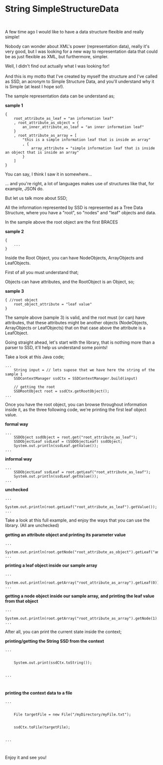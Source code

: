 <h1>String SimpleStructureData</h1>
<br />
<p>
A few time ago I would like to have a data structure flexible and really simple!<br>
</p>
<p>
Nobody can wonder about XML's power (representation data), really it's very good, but I was looking for a new way to representation data that could be as just flexible as XML, but furthermore, simpler.<br>
</p>
<p>
Well, I didn't find out actually what I was looking for!<br>
<br>
And this is my motto that I've created by myself the structure and I've called as SSD, an acronym to Simple Structure Data, and you'll understand why it is Simple (at least I hope so!).<br>
</p>
<p>
The sample representation data can be understand as;<br>
</p>

**sample 1**
```
{
	root_attribute_as_leaf = "an information leaf"
	, root_attribute_as_object = {
		an_inner_attribute_as_leaf = "an inner information leaf"
	}
	, root_attribute_as_array = [
		"this is a simple information leaf that is inside an array"
		, {
			array_attribute = "simple information leaf that is inside an object that is inside an array"
		}
	]
}
```

<p>
You can say, I think I saw it in somewhere...<br>
</p>
<p>
... and you're right, a lot of languages makes use of structures like that, for example, JSON do.<br>
</p>
<p>
But let us talk more about SSD;<br>
</p>
<p>
All the information represented by SSD is represented as a Tree Data Structure, where you have a "root", so "nodes" and "leaf" objects and data.<br>
</p>
<p>
In the sample above the root object are the first BRACES<br>
</p>

**sample 2**
```
{
	...
}
```

<p>
Inside the Root Object, you can have NodeObjects, ArrayObjects and LeafObjects.<br>
</p>
<p>
First of all you must understand that;<br>
</p>
<p>
Objects can have attributes, and the RootObject is an Object, so;<br>
</p>

**sample 3**
```
{ //root object
	root_object_attribute = "leaf value"
}
```

<p>
The sample above (sample 3) is valid, and the root must (or can) have attributes, that these attributes might be another objects (NodeObjects, ArrayObjects or LeafObjects) that on that case above the attribute is a LeafObject.<br>
</p>

<p>
Going straight ahead, let's start with the library, that is nothing more than a parser to SSD, it'll help us understand some points!<br>
</p>
<p>
Take a look at this Java code;<br>
</p>

```
...
	String input = // lets supose that we have here the string of the sample 1
	SSDContextManager ssdCtx = SSDContextManager.build(input)

	// getting the root
	SSDRootObject root = ssdCtx.getRootObject();
...
```

<p>
Once you have the root object, you can browse throughout information inside it, as the three following code, we're printing the first leaf object value.<br>
</p>

**formal way**
```
...
	SSDObject ssdObject = root.get("root_attribute_as_leaf");
	SSDObjectLeaf ssdLeaf = (SSDObjectLeaf) ssdObject;
	System.out.println(ssdLeaf.getValue());
...
```

**informal way**
```
...
	SSDObjectLeaf ssdLeaf = root.getLeaf("root_attribute_as_leaf");
	System.out.println(ssdLeaf.getValue());
...
```

**unchecked**
```
...
	System.out.println(root.getLeaf("root_attribute_as_leaf").getValue());
...
```

<p>
Take a look at this full example, and enjoy the ways that you can use the library. (All are unchecked)<br>
</p>

**getting an attribute object and printing its parameter value**
```
...
	System.out.println(root.getNode("root_attribute_as_object").getLeaf("an_inner_attribute_as_leaf"));
...
```

**printing a leaf object inside our sample array**
```
...
	System.out.println(root.getArray("root_attribute_as_array").getLeaf(0));
...
```

**getting a node object inside our sample array, and printing the leaf value from that object**
```
...
	System.out.println(root.getArray("root_attribute_as_array").getNode(1).getLeaf("array_attribute"));
...
```

<p>
After all, you can print the current state inside the context;<br>
<p>

<b>printing/getting the String SSD from the context</b>
<pre><code>...
<br>
	System.out.print(ssdCtx.toString());
<br>
...
<br>
</code></pre>

<b>printing the context data to a file</b>
<pre><code>...
<br>
	File targetFile = new File("/myDirectory/myFile.txt");
<br>
	ssdCtx.toFile(targetFile);
<br>
...
<br>
</code></pre>

<p>
Enjoy it and see you!<br>
</p>

